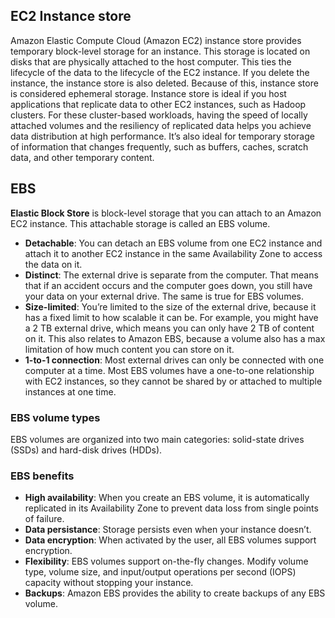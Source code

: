 ## EC2 Instance store

Amazon Elastic Compute Cloud (Amazon EC2) instance store provides temporary block-level storage for an instance. This storage is located on disks that are physically attached to the host computer. This ties the lifecycle of the data to the lifecycle of the EC2 instance. If you delete the instance, the instance store is also deleted. Because of this, instance store is considered ephemeral storage.
Instance store is ideal if you host applications that replicate data to other EC2 instances, such as Hadoop clusters. For these cluster-based workloads, having the speed of locally attached volumes and the resiliency of replicated data helps you achieve data distribution at high performance. It’s also ideal for temporary storage of information that changes frequently, such as buffers, caches, scratch data, and other temporary content.

## EBS

**Elastic Block Store** is block-level storage that you can attach to an Amazon EC2 instance. This attachable storage is called an EBS volume.
- **Detachable**: You can detach an EBS volume from one EC2 instance and attach it to another EC2 instance in the same Availability Zone to access the data on it.
- **Distinct**: The external drive is separate from the computer. That means that if an accident occurs and the computer goes down, you still have your data on your external drive. The same is true for EBS volumes.
- **Size-limited**: You’re limited to the size of the external drive, because it has a fixed limit to how scalable it can be. For example, you might have a 2 TB external drive, which means you can only have 2 TB of content on it. This also relates to Amazon EBS, because a volume also has a max limitation of how much content you can store on it.
- **1-to-1 connection**: Most external drives can only be connected with one computer at a time. Most EBS volumes have a one-to-one relationship with EC2 instances, so they cannot be shared by or attached to multiple instances at one time.
### EBS volume types
EBS volumes are organized into two main categories: solid-state drives (SSDs) and hard-disk drives (HDDs).

### EBS benefits
- **High availability**: When you create an EBS volume, it is automatically replicated in its Availability Zone to prevent data loss from single points of failure.
- **Data persistance**: Storage persists even when your instance doesn’t.
- **Data encryption**: When activated by the user, all EBS volumes support encryption.
- **Flexibility**: EBS volumes support on-the-fly changes. Modify volume type, volume size, and input/output operations per second (IOPS) capacity without stopping your instance.
- **Backups**: Amazon EBS provides the ability to create backups of any EBS volume.